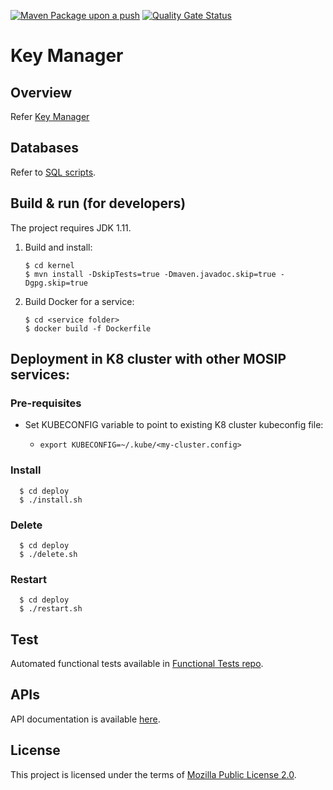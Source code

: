 [![Maven Package upon a push](https://github.com/mosip/keymanager/actions/workflows/push_trigger.yml/badge.svg?branch=develop)](https://github.com/mosip/keymanager/actions/workflows/push_trigger.yml)
[![Quality Gate Status](https://sonarcloud.io/api/project_badges/measure?branch=develop&project=mosip_keymanager&metric=alert_status)](https://sonarcloud.io/dashboard?branch=develop&id=mosip_keymanager)

# Key Manager 

## Overview
Refer [Key Manager](https://docs.mosip.io/1.2.0/modules/keymanager)

## Databases
Refer to [SQL scripts](db_scripts).

## Build & run (for developers)
The project requires JDK 1.11. 
1. Build and install:
    ```
    $ cd kernel
    $ mvn install -DskipTests=true -Dmaven.javadoc.skip=true -Dgpg.skip=true
    ```
1. Build Docker for a service:
    ```
    $ cd <service folder>
    $ docker build -f Dockerfile
    ```

## Deployment in K8 cluster with other MOSIP services:
### Pre-requisites
* Set KUBECONFIG variable to point to existing K8 cluster kubeconfig file:
  * ```
    export KUBECONFIG=~/.kube/<my-cluster.config>
    ```
### Install
  ```
    $ cd deploy
    $ ./install.sh
   ```
### Delete
  ```
    $ cd deploy
    $ ./delete.sh
   ```
### Restart
  ```
    $ cd deploy
    $ ./restart.sh
   ```

## Test
Automated functional tests available in [Functional Tests repo](https://github.com/mosip/mosip-functional-tests).

## APIs
API documentation is available [here](https://mosip.github.io/documentation/).

## License
This project is licensed under the terms of [Mozilla Public License 2.0](LICENSE).



